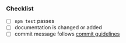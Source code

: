 <!--
Thank you for your pull request. Please provide a description above and review
the requirements below.

Contributors guide: https://github.com/Azure/iotc-explorer/blob/master/README.md#contributing
-->

### Checklist
<!-- Remove items that do not apply. For completed items, change [ ] to [x]. -->

- [ ] `npm test` passes
- [ ] documentation is changed or added
- [ ] commit message follows [commit guidelines](https://github.com/Azure/iotc-explorer/blob/master/README.md#committing)
